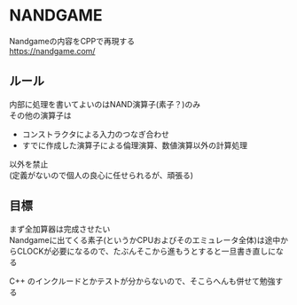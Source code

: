 # NANDGAME

Nandgameの内容をCPPで再現する  
https://nandgame.com/

## ルール
内部に処理を書いてよいのはNAND演算子(素子？)のみ  
その他の演算子は  
 - コンストラクタによる入力のつなぎ合わせ  
 - すでに作成した演算子による倫理演算、数値演算以外の計算処理  

以外を禁止  
(定義がないので個人の良心に任せられるが、頑張る)

## 目標
まず全加算器は完成させたい  
Nandgameに出てくる素子(というかCPUおよびそのエミュレータ全体)は途中からCLOCKが必要になるので、たぶんそこから進もうとすると一旦書き直しになる  

C++ のインクルードとかテストが分からないので、そこらへんも併せて勉強する
